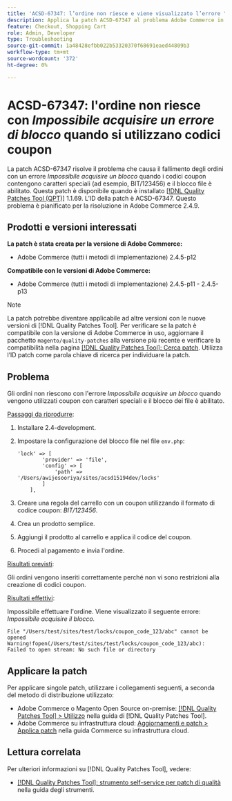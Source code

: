 ```yaml
---
title: 'ACSD-67347: l’ordine non riesce e viene visualizzato l’errore "Impossibile acquisire un blocco" quando si utilizzano codici coupon'
description: Applica la patch ACSD-67347 al problema Adobe Commerce in cui gli ordini non riescono con un errore "Impossibile acquisire un blocco" quando i codici coupon contengono caratteri speciali (ad esempio, BIT/123456) e il blocco file è abilitato.
feature: Checkout, Shopping Cart
role: Admin, Developer
type: Troubleshooting
source-git-commit: 1a48428efbb022b53320370f68691eaed44809b3
workflow-type: tm+mt
source-wordcount: '372'
ht-degree: 0%

---
```



# ACSD-67347: l&#39;ordine non riesce con *Impossibile acquisire un errore di blocco* quando si utilizzano codici coupon

La patch ACSD-67347 risolve il problema che causa il fallimento degli ordini con un errore *Impossibile acquisire un blocco* quando i codici coupon contengono caratteri speciali (ad esempio, BIT/123456) e il blocco file è abilitato. Questa patch è disponibile quando è installato [[!DNL Quality Patches Tool (QPT)]](/help/tools/quality-patches-tool/quality-patches-tool-to-self-serve-quality-patches.md) 1.1.69. L’ID della patch è ACSD-67347. Questo problema è pianificato per la risoluzione in Adobe Commerce 2.4.9.

## Prodotti e versioni interessati

**La patch è stata creata per la versione di Adobe Commerce:**

* Adobe Commerce (tutti i metodi di implementazione) 2.4.5-p12

**Compatibile con le versioni di Adobe Commerce:**

* Adobe Commerce (tutti i metodi di implementazione) 2.4.5-p11 - 2.4.5-p13

>[!NOTE]
>
>La patch potrebbe diventare applicabile ad altre versioni con le nuove versioni di [!DNL Quality Patches Tool]. Per verificare se la patch è compatibile con la versione di Adobe Commerce in uso, aggiornare il pacchetto `magento/quality-patches` alla versione più recente e verificare la compatibilità nella pagina [[!DNL Quality Patches Tool]: Cerca patch](https://experienceleague.adobe.com/tools/commerce-quality-patches/index.html). Utilizza l’ID patch come parola chiave di ricerca per individuare la patch.

## Problema

Gli ordini non riescono con l&#39;errore *Impossibile acquisire un blocco* quando vengono utilizzati coupon con caratteri speciali e il blocco dei file è abilitato.

<u>Passaggi da riprodurre</u>:

1. Installare 2.4-development.
1. Impostare la configurazione del blocco file nel file `env.php`:

   ```
   'lock' => [
           'provider' => 'file',
           'config' => [
               'path' => '/Users/awijesooriya/sites/acsd15194dev/locks'
           ]
       ],
   ```

1. Creare una regola del carrello con un coupon utilizzando il formato di codice coupon: *BIT/123456*.
1. Crea un prodotto semplice.
1. Aggiungi il prodotto al carrello e applica il codice del coupon.
1. Procedi al pagamento e invia l&#39;ordine.

<u>Risultati previsti</u>:

Gli ordini vengono inseriti correttamente perché non vi sono restrizioni alla creazione di codici coupon.

<u>Risultati effettivi</u>:

Impossibile effettuare l&#39;ordine. Viene visualizzato il seguente errore: *Impossibile acquisire il blocco.*

```
File "/Users/test/sites/test/locks/coupon_code_123/abc" cannot be opened Warning!fopen(/Users/test/sites/test/locks/coupon_code_123/abc): Failed to open stream: No such file or directory
```

## Applicare la patch

Per applicare singole patch, utilizzare i collegamenti seguenti, a seconda del metodo di distribuzione utilizzato:

* Adobe Commerce o Magento Open Source on-premise: [[!DNL Quality Patches Tool] > Utilizzo](/help/tools/quality-patches-tool/usage.md) nella guida di [!DNL Quality Patches Tool].
* Adobe Commerce su infrastruttura cloud: [Aggiornamenti e patch > Applica patch](https://experienceleague.adobe.com/docs/commerce-cloud-service/user-guide/develop/upgrade/apply-patches.html) nella guida Commerce su infrastruttura cloud.

## Lettura correlata

Per ulteriori informazioni su [!DNL Quality Patches Tool], vedere:

* [[!DNL Quality Patches Tool]: strumento self-service per patch di qualità](/help/tools/quality-patches-tool/quality-patches-tool-to-self-serve-quality-patches.md) nella guida degli strumenti.
